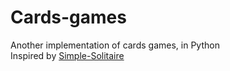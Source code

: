 # Cards-games
Another implementation of cards games, in Python<br>
Inspired by [Simple-Solitaire](https://github.com/TobiasBielefeld/Simple-Solitaire.git)
